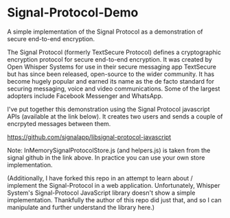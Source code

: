 # Signal-Protocol-Demo
A simple implementation of the Signal Protocol as a demonstration of secure end-to-end encryption.

The Signal Protocol (formerly TextSecure Protocol) defines a cryptographic encryption protocol for secure end-to-end encryption.
It was created by Open Whisper Systems for use in their secure messaging app TextSecure but has since been released, open-source to the wider community.
It has become hugely popular and earned its name as the de facto standard for securing messaging, voice and video communications.
Some of the largest adopters include Facebook Messenger and WhatsApp.

I've put together this demonstration using the Signal Protocol javascript APIs (available at the link below). It creates two users and sends a couple of encrpyted messages between them.

https://github.com/signalapp/libsignal-protocol-javascript
 
Note: InMemorySignalProtocolStore.js (and helpers.js) is taken from the signal github in the link above. In practice you can use your own store implementation.

(Additionally, I have forked this repo in an attempt to learn about / implement the Signal-Protocol in a web application. Unfortunately, Whisper System's Signal-Protocol JavaScript library doesn't show a simple implementation. Thankfully the author of this repo did just that, and so I can manipulate and further understand the library here.)
